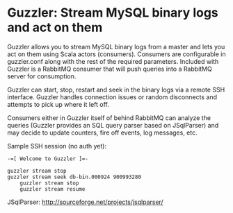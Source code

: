 Guzzler: Stream MySQL binary logs and act on them
=================================================

Guzzler allows you to stream MySQL binary logs from a master and lets you
act on them using Scala actors (consumers). Consumers are configurable in
guzzler.conf along with the rest of the required parameters. Included with
Guzzler is a RabbitMQ consumer that will push queries into a RabbitMQ server
for consumption.

Guzzler can start, stop, restart and seek in the binary logs via a remote
SSH interface.  Guzzler handles connection issues or random disconnects and 
attempts to pick up where it left off.

Consumers either in Guzzler itself of behind RabbitMQ can analyze the
queries (Guzzler provides an SQL query parser based on JSqlParser) and
may decide to update counters, fire off events, log messages, etc.

Sample SSH session (no auth yet):

    -=[ Welcome to Guzzler ]=-
    
    guzzler stream stop
    guzzler stream seek db-bin.000924 900993280
		guzzler stream stop
		guzzler stream resume

JSqlParser: http://sourceforge.net/projects/jsqlparser/
